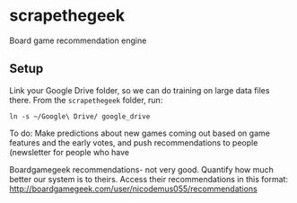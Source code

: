 scrapethegeek
=============

Board game recommendation engine

## Setup

Link your Google Drive folder, so we can do training on large data files there. From the `scrapethegeek` folder, run:

```
ln -s ~/Google\ Drive/ google_drive
```

To do:
Make predictions about new games coming out based on game features and the early votes, and push recommendations to people
(newsletter for people who have 

Boardgamegeek recommendations- not very good.  Quantify how much better our system is to theirs.
Access their recommendations in this format:
http://boardgamegeek.com/user/nicodemus055/recommendations
